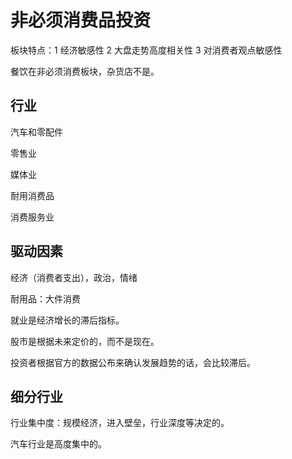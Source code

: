 # 非必须消费品投资

板块特点：1 经济敏感性 2 大盘走势高度相关性 3 对消费者观点敏感性

餐饮在非必须消费板块，杂货店不是。

## 行业

汽车和零配件

零售业

媒体业

耐用消费品

消费服务业

## 驱动因素

经济（消费者支出），政治，情绪

耐用品：大件消费

就业是经济增长的滞后指标。

股市是根据未来定价的，而不是现在。

投资者根据官方的数据公布来确认发展趋势的话，会比较滞后。

## 细分行业

行业集中度：规模经济，进入壁垒，行业深度等决定的。

汽车行业是高度集中的。






